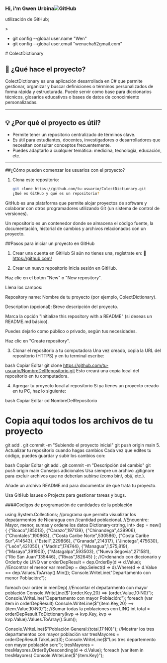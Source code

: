 ### Hi, i'm Gwen Urbina![GitHub](https://github.blog/wp-content/uploads/2024/05/GitHub-for-beginners.png?fit=1600%2C840 "GitHub")
<p>
utilización de GitHub;
</p>>

- git config --global user.name "Wen"
- git config --global user.email "wenucha52gmail.com"
<p>
# ColectDictionary

## 📌 ¿Qué hace el proyecto?

ColectDictionary es una aplicación desarrollada en C# que permite gestionar, organizar y buscar definiciones o términos personalizados de forma rápida y estructurada. Puede servir como base para diccionarios técnicos, glosarios educativos o bases de datos de conocimiento personalizadas.

---

## 💡 ¿Por qué el proyecto es útil?

- Permite tener un repositorio centralizado de términos clave.
- Es útil para estudiantes, docentes, investigadores o desarrolladores que necesitan consultar conceptos frecuentemente.
- Puedes adaptarlo a cualquier temática: medicina, tecnología, educación, etc.

---

##¿Cómo pueden comenzar los usuarios con el proyecto?

1. Clona este repositorio:
   ```bash
   git clone https://github.com/tu-usuario/ColectDictionary.git
   ¿Qué es GitHub y qué es un repositorio?
GitHub es una plataforma que permite alojar proyectos de software y colaborar con otros programadores utilizando Git (un sistema de control de versiones).

Un repositorio es un contenedor donde se almacena el código fuente, la documentación, historial de cambios y archivos relacionados con un proyecto.

##Pasos para iniciar un proyecto en GitHub
1. Crear una cuenta en GitHub
Si aún no tienes una, regístrate en:
🔗 https://github.com/

2. Crear un nuevo repositorio
Inicia sesión en GitHub.

Haz clic en el botón "New" o "New repository".

Llena los campos:

Repository name: Nombre de tu proyecto (por ejemplo, ColectDictionary).

Description (opcional): Breve descripción del proyecto.

Marca la opción "Initialize this repository with a README" (si deseas un README.md básico).

Puedes dejarlo como público o privado, según tus necesidades.

Haz clic en "Create repository".

3. Clonar el repositorio a tu computadora
Una vez creado, copia la URL del repositorio (HTTPS) y en tu terminal escribe:

bash
Copiar
Editar
git clone https://github.com/tu-usuario/NombreDelRepositorio.git
Esto creará una copia local del repositorio en tu computadora.

4. Agregar tu proyecto local al repositorio
Si ya tienes un proyecto creado en tu PC, haz lo siguiente:

bash
Copiar
Editar
cd NombreDelRepositorio
# Copia aquí todos los archivos de tu proyecto
git add .
git commit -m "Subiendo el proyecto inicial"
git push origin main
5. Actualizar tu repositorio cuando hagas cambios
Cada vez que edites tu código, puedes guardar y subir los cambios con:

bash
Copiar
Editar
git add .
git commit -m "Descripción del cambio"
git push origin main
Consejos adicionales
Usa siempre un archivo .gitignore para excluir archivos que no deberían subirse (como bin/, obj/, etc.).

Añade un archivo README.md para documentar de qué trata tu proyecto.

Usa GitHub Issues o Projects para gestionar tareas y bugs.

####Codigos de programación de cantidades de la población

using System.Collections;
//programa que permita visualizar los depatarmentos de Nicaragua con
//cantidad poblacional.
//Encuentre: Mayor, menor, sumas y ordene los datos
Dictionary<string, int> dep = new()
{
    {"Boaco",185013},
    {"Carazo",197139},
    {"Chinandega",439906},
    {"Chontales",190863},
    {"Costa Caribe Norte",530586},
    {"Costa Caribe Sur",414543},
    {"Estelí",229866},
    {"Granada",214317},
    {"Jinotega",475630},
    {"León",421050},
    {"Madriz",174744},
    {"Managua",1,575,819},
    {"Masaya",391903},
    {"Matagalpa",593503},
    {"Nueva Segovia",271581},
    {"Río San Juan",135446},
    {"Rivas",182645}
};
//Ordenando con diccionario y Orderby de LINQ
var orderDepResult = dep.OrderBy(d => d.Value);
//Encontrar el menor
var menDep = dep.Select(d => d).Where(d => d.Value == dep.Values.ToArray().Min());
Console.WriteLine("Departamento con menor Población:");

foreach (var order in menDep)
//Encontar el depatarmento con mayor población
    Console.WriteLine($"{order.Key,20} ==> {order.Value,10:N0}");
Console.WriteLine("Departamento con mayor Población:");
foreach (var item in orderDepResult)
    Console.WriteLine($"{item.Key,20} ==> {item.Value,10:N0}");
//Sumar todas la poblaciones con LINQ
int total = orderDepResult.ToDictionary(kvp => kvp.Key, kvp => kvp.Value).Values.ToArray().Sum();

Console.WriteLine($"Población General:{total,17:N0}");
//Mostrar los tres departamentos con mayor población 
var tresMayores = orderDepResult.TakeLast(3);
Console.WriteLine($"Los tres departemento con mayor población son:");
tresMayores = tresMayores.OrderByDescending(d => d.Value);
foreach (var item in tresMayores)
    Console.WriteLine($"{item.Key}");


